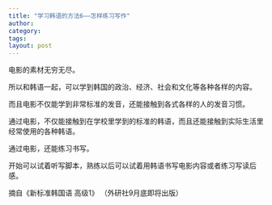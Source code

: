 ```yaml
---
title: "学习韩语的方法6——怎样练习写作"
author:
category: 
tags: 
layout: post
---
```

电影的素材无穷无尽。

所以和韩语一起，可以学到韩国的政治、经济、社会和文化等各种各样的内容。

而且电影不仅能学到非常标准的发音，还能接触到各式各样的人的发音习惯。

通过电影，不仅能接触到在学校里学到的标准的韩语，而且还能接触到实际生活里经常使用的各种韩语。

通过电影，还能练习书写。

开始可以试着听写脚本，熟练以后可以试着用韩语书写电影内容或者练习写读后感。

摘自《新标准韩国语 高级1》
（外研社9月底即将出版）

